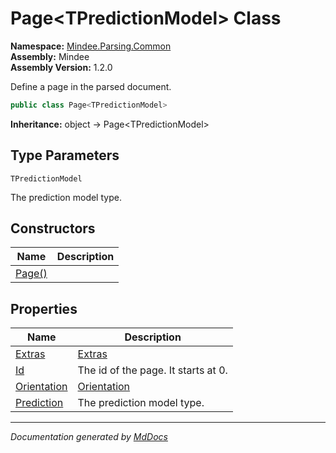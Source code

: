 ﻿<!--  
  <auto-generated>   
    The contents of this file were generated by a tool.  
    Changes to this file may be list if the file is regenerated  
  </auto-generated>   
-->

# Page\<TPredictionModel\> Class

**Namespace:** [Mindee.Parsing.Common](../index.md)  
**Assembly:** Mindee  
**Assembly Version:** 1.2.0

Define a page in the parsed document.

```csharp
public class Page<TPredictionModel>
```

**Inheritance:** object → Page\<TPredictionModel\>

## Type Parameters

`TPredictionModel`

The prediction model type.

## Constructors

| Name                            | Description |
| ------------------------------- | ----------- |
| [Page()](constructors/index.md) |             |

## Properties

| Name                                     | Description                            |
| ---------------------------------------- | -------------------------------------- |
| [Extras](properties/Extras.md)           | [Extras](../Extras/index.md)           |
| [Id](properties/Id.md)                   | The id of the page. It starts at 0.    |
| [Orientation](properties/Orientation.md) | [Orientation](../Orientation/index.md) |
| [Prediction](properties/Prediction.md)   | The prediction model type.             |

___

*Documentation generated by [MdDocs](https://github.com/ap0llo/mddocs)*

